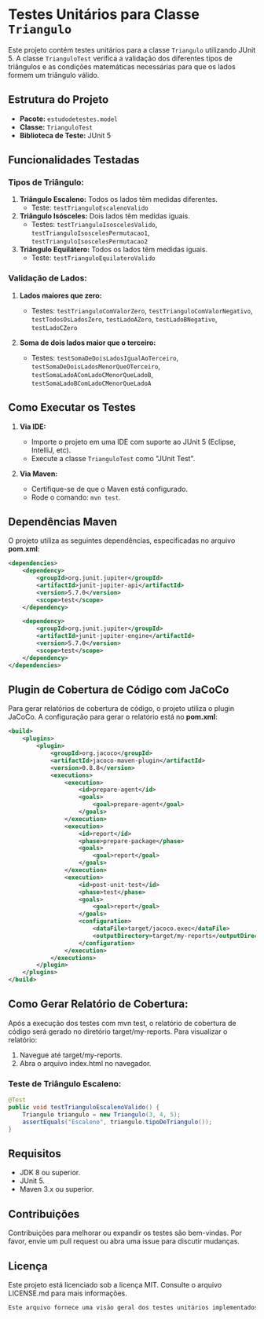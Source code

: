 # Testes Unitários para Classe `Triangulo`

Este projeto contém testes unitários para a classe `Triangulo` utilizando JUnit 5. A classe `TrianguloTest` verifica a validação dos diferentes tipos de triângulos e as condições matemáticas necessárias para que os lados formem um triângulo válido.

## Estrutura do Projeto

- **Pacote:** `estudodetestes.model`
- **Classe:** `TrianguloTest`
- **Biblioteca de Teste:** JUnit 5

## Funcionalidades Testadas

### Tipos de Triângulo:

1. **Triângulo Escaleno:** Todos os lados têm medidas diferentes.
   - Teste: `testTrianguloEscalenoValido`
2. **Triângulo Isósceles:** Dois lados têm medidas iguais.
   - Testes: `testTrianguloIsoscelesValido`, `testTrianguloIsoscelesPermutacao1`, `testTrianguloIsoscelesPermutacao2`
3. **Triângulo Equilátero:** Todos os lados têm medidas iguais.
   - Teste: `testTrianguloEquilateroValido`

### Validação de Lados:

1. **Lados maiores que zero:** 
   - Testes: `testTrianguloComValorZero`, `testTrianguloComValorNegativo`, `testTodosOsLadosZero`, `testLadoAZero`, `testLadoBNegativo`, `testLadoCZero`
   
2. **Soma de dois lados maior que o terceiro:**
   - Testes: `testSomaDeDoisLadosIgualAoTerceiro`, `testSomaDeDoisLadosMenorQueOTerceiro`, `testSomaLadoAComLadoCMenorQueLadoB`, `testSomaLadoBComLadoCMenorQueLadoA`

## Como Executar os Testes

1. **Via IDE:**
   - Importe o projeto em uma IDE com suporte ao JUnit 5 (Eclipse, IntelliJ, etc).
   - Execute a classe `TrianguloTest` como "JUnit Test".

2. **Via Maven:**
   - Certifique-se de que o Maven está configurado.
   - Rode o comando: `mvn test`.
   
## Dependências Maven

O projeto utiliza as seguintes dependências, especificadas no arquivo **pom.xml**:

```xml
<dependencies>
    <dependency>
        <groupId>org.junit.jupiter</groupId>
        <artifactId>junit-jupiter-api</artifactId>
        <version>5.7.0</version>
        <scope>test</scope>
    </dependency>

    <dependency>
        <groupId>org.junit.jupiter</groupId>
        <artifactId>junit-jupiter-engine</artifactId>
        <version>5.7.0</version>
        <scope>test</scope>
    </dependency>
</dependencies>

```

## Plugin de Cobertura de Código com JaCoCo

Para gerar relatórios de cobertura de código, o projeto utiliza o plugin JaCoCo. A configuração para gerar o relatório está no **pom.xml**:

```xml
<build>
    <plugins>
        <plugin>
            <groupId>org.jacoco</groupId>
            <artifactId>jacoco-maven-plugin</artifactId>
            <version>0.8.8</version>
            <executions>
                <execution>
                    <id>prepare-agent</id>
                    <goals>
                        <goal>prepare-agent</goal>
                    </goals>
                </execution>
                <execution>
                    <id>report</id>
                    <phase>prepare-package</phase>
                    <goals>
                        <goal>report</goal>
                    </goals>
                </execution>
                <execution>
                    <id>post-unit-test</id>
                    <phase>test</phase>
                    <goals>
                        <goal>report</goal>
                    </goals>
                    <configuration>
                        <dataFile>target/jacoco.exec</dataFile>
                        <outputDirectory>target/my-reports</outputDirectory>
                    </configuration>
                </execution>
            </executions>
        </plugin>
    </plugins>
</build>

```

## Como Gerar Relatório de Cobertura:

Após a execução dos testes com mvn test, o relatório de cobertura de código será gerado no diretório target/my-reports. Para visualizar o relatório:

1. Navegue até target/my-reports.
2. Abra o arquivo index.html no navegador.


### Teste de Triângulo Escaleno:
```java
@Test
public void testTrianguloEscalenoValido() {
    Triangulo triangulo = new Triangulo(3, 4, 5);
    assertEquals("Escaleno", triangulo.tipoDeTriangulo());
}
```

## Requisitos

- JDK 8 ou superior.
- JUnit 5.
- Maven 3.x ou superior.

## Contribuições

Contribuições para melhorar ou expandir os testes são bem-vindas. Por favor, envie um pull request ou abra uma issue para discutir mudanças.

## Licença

Este projeto está licenciado sob a licença MIT. Consulte o arquivo LICENSE.md para mais informações.

```java
Este arquivo fornece uma visão geral dos testes unitários implementados para a classe `Triangulo`, descrevendo os diferentes tipos de triângulos que são validados, as condições de validação, e instruções sobre como executar os testes.
```
